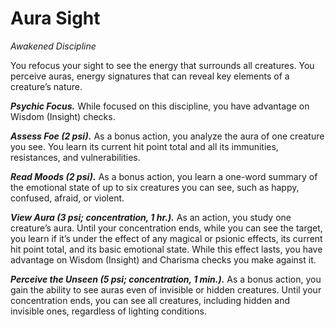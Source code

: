 # Aura Sight
*Awakened Discipline*

You refocus your sight to see the energy that surrounds all creatures. You perceive auras, energy signatures that can reveal key elements of a creature’s nature.

***Psychic Focus.*** While focused on this discipline, you have advantage on Wisdom (Insight) checks.

***Assess Foe (2 psi).*** As a bonus action, you analyze the aura of one creature you see. You learn its current hit point total and all its immunities, resistances, and vulnerabilities.

***Read Moods (2 psi).*** As a bonus action, you learn a one-word summary of the emotional state of up to six creatures you can see, such as happy, confused, afraid, or violent.

***View Aura (3 psi; concentration, 1 hr.).*** As an action, you study one creature’s aura. Until your concentration ends, while you can see the target, you learn if it’s under the effect of any magical or psionic effects, its current hit point total, and its basic emotional state. While this effect lasts, you have advantage on Wisdom (Insight) and Charisma checks you make against it.

***Perceive the Unseen (5 psi; concentration, 1 min.).*** As a bonus action, you gain the ability to see auras even of invisible or hidden creatures. Until your concentration ends, you can see all creatures, including hidden and invisible ones, regardless of lighting conditions.
